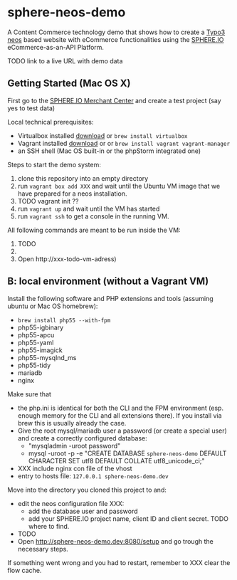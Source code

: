 # sphere-neos-demo

A Content Commerce technology demo that shows how to create a [Typo3 neos](http://neos.typo3.org/) based website with eCommerce functionalities using the [SPHERE.IO](http://dev.sphere.io) eCommerce-as-an-API Platform.

TODO link to a live URL with demo data

## Getting Started (Mac OS X)

First go to the [SPHERE.IO Merchant Center](http://admin.sphere.io/) and create a test project (say yes to test data)

Local technical prerequisites:

 * Virtualbox installed [download](http://www.virtualbox.org/) or `brew install virtualbox`
 * Vagrant installed [download](https://www.vagrantup.com/downloads.html) or or `brew install vagrant vagrant-manager`
 * an SSH shell (Mac OS built-in or the phpStorm integrated one)

Steps to start the demo system:

 1. clone this repository into an empty directory
 1. run `vagrant box add XXX` and wait until the Ubuntu VM image that we have prepared for a neos installation.
 1. TODO vagrant init ??
 1. run `vagrant up` and wait until the VM has started
 1. run `vagrant ssh` to get a console in the running VM.

All following commands are meant to be run inside the VM:

 1. TODO
 1.
 1. Open http://xxx-todo-vm-adress)


## B: local environment (without a Vagrant VM)

Install the following software and PHP extensions and tools (assuming ubuntu or Mac OS homebrew):
 * `brew install php55 --with-fpm`
 * php55-igbinary
 * php55-apcu
 * php55-yaml
 * php55-imagick
 * php55-mysqlnd_ms
 * php55-tidy
 * mariadb
 * nginx

Make sure that

 * the php.ini is identical for both the CLI and the FPM environment (esp. enough memory for the CLI and all extensions there). If you install via brew this is usually already the case.
 * Give the root mysql/mariadb user a password (or create a special user) and create a correctly configured database:
   * "mysqladmin -uroot password"
   * mysql -uroot -p -e "CREATE DATABASE `sphere-neos-demo` DEFAULT CHARACTER SET utf8 DEFAULT COLLATE utf8_unicode_ci;"
 * XXX include nginx con file of the vhost
 * entry to hosts file: `127.0.0.1 sphere-neos-demo.dev`

Move into the directory you cloned this project to and:

* edit the neos configuration file XXX:
  * add the database user and password
  * add your SPHERE.IO project name, client ID and client secret. TODO where to find.
* TODO
* Open http://sphere-neos-demo.dev:8080/setup and go trough the necessary steps.

If something went wrong and you had to restart, remember to XXX clear the flow cache.
